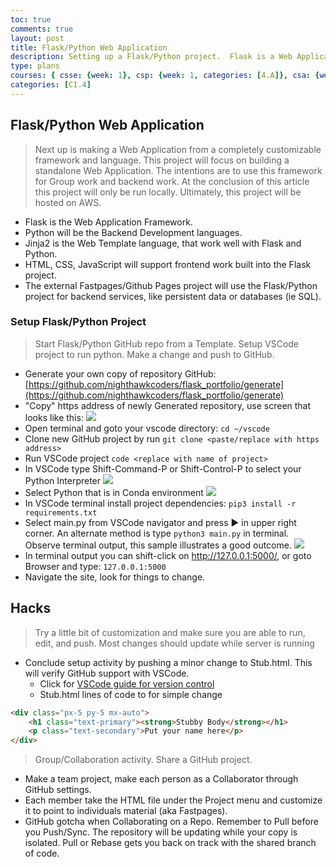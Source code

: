 ```yaml
---
toc: true
comments: true
layout: post
title: Flask/Python Web Application
description: Setting up a Flask/Python project.  Flask is a Web Application framework written in Python.
type: plans
courses: { csse: {week: 1}, csp: {week: 1, categories: [4.A]}, csa: {week: 0} }
categories: [C1.4]
---
```


## Flask/Python Web Application
> Next up is making a Web Application from a completely customizable framework and language.  This project will focus on building a standalone Web Application.  The intentions are to use this framework for Group work and backend work.  At the conclusion of this article this project will only be run locally.  Ultimately, this project will be hosted on AWS.  
- Flask is the Web Application Framework.
- Python will be the Backend Development languages.
- Jinja2 is the Web Template language, that work well with Flask and Python.
- HTML, CSS, JavaScript will support frontend work built into the Flask project.
- The external Fastpages/Github Pages project will use the Flask/Python project for backend services, like persistent data or databases (ie SQL).

### Setup Flask/Python Project
> Start Flask/Python GitHub repo from a Template.  Setup VSCode project to run python.  Make a change and push to GitHub.
- Generate your own copy of repository GitHub: [https://github.com/nighthawkcoders/flask_portfolio/generate](https://github.com/nighthawkcoders/flask_portfolio/generate)
- "Copy" https address of newly Generated repository, use screen that looks like this:
![](https://nighthawkcoders.github.io/APCSP/images/clone_http_address.png)
- Open terminal and goto your vscode directory: `cd ~/vscode`
- Clone new GitHub project by run `git clone <paste/replace with https address>`
- Run VSCode project `code <replace with name of project>`
- In VSCode type Shift-Command-P or Shift-Control-P to select your Python Interpreter
![](https://nighthawkcoders.github.io/APCSP/images/python_interpreter.png)
- Select Python that is in Conda environment
![](https://nighthawkcoders.github.io/APCSP/images/python_conda.png)
- In VSCode terminal install project dependencies: `pip3 install -r requirements.txt`
- Select main.py from VSCode navigator and press ▶️ in upper right corner. An alternate method is type `python3 main.py` in terminal.  Observe terminal output, this sample illustrates a good outcome.
![](https://nighthawkcoders.github.io/APCSP/images/python_terminal_output.png)
- In terminal output you can shift-click on http://127.0.0.1:5000/, or goto Browser and type: `127.0.0.1:5000`
- Navigate the site, look for things to change.


## Hacks
> Try a little bit of customization and make sure you are able to run, edit, and push.  Most changes should update while server is running

- Conclude setup activity by pushing a minor change to Stub.html.  This will verify GitHub support with VSCode.   
    - Click for [VSCode guide for version control](https://code.visualstudio.com/docs/editor/versioncontrol#_git-support)
    - Stub.html lines of code to for simple change

```html
<div class="px-5 py-5 mx-auto">
    <h1 class="text-primary"><strong>Stubby Body</strong></h1>
    <p class="text-secondary">Put your name here</p>
</div>
```

>  Group/Collaboration activity. Share a GitHub project.
- Make a team project, make each person as a Collaborator through GitHub settings.
- Each member take the HTML file under the Project menu and customize it to point to individuals material (aka Fastpages).
- GitHub gotcha when Collaborating on a Repo.  Remember to Pull before you Push/Sync.  The repository will be updating while your copy is isolated.  Pull or Rebase gets you back on track with the shared branch of code.
